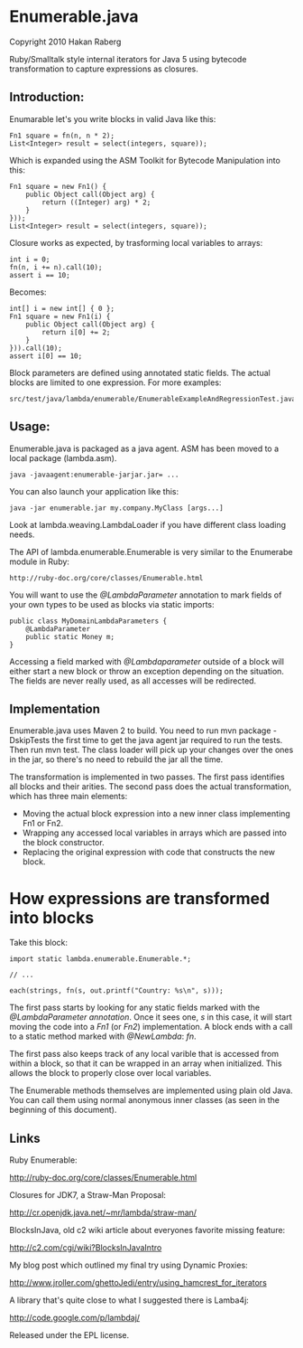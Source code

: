 # Enumerable.java

Copyright 2010 Hakan Raberg


Ruby/Smalltalk style internal iterators for Java 5 using bytecode transformation to capture expressions as closures.


## Introduction:

Enumarable let's you write blocks in valid Java like this:

    Fn1 square = fn(n, n * 2);
    List<Integer> result = select(integers, square));

  
Which is expanded using the ASM Toolkit for Bytecode Manipulation into this:

    Fn1 square = new Fn1() {
        public Object call(Object arg) {
            return ((Integer) arg) * 2;
        }
    }));
    List<Integer> result = select(integers, square));


Closure works as expected, by trasforming local variables to arrays:

    int i = 0;
    fn(n, i += n).call(10);
    assert i == 10;

    
Becomes:

    int[] i = new int[] { 0 };
    Fn1 square = new Fn1(i) {
        public Object call(Object arg) {
            return i[0] += 2;
        }
    })).call(10);
    assert i[0] == 10;


Block parameters are defined using annotated static fields.
The actual blocks are limited to one expression. For more examples:

    src/test/java/lambda/enumerable/EnumerableExampleAndRegressionTest.java


## Usage:

Enumerable.java is packaged as a java agent. ASM has been moved to a local package (lambda.asm).

    java -javaagent:enumerable-jarjar.jar= ...

You can also launch your application like this:

    java -jar enumerable.jar my.company.MyClass [args...]

Look at lambda.weaving.LambdaLoader if you have different class loading needs.

The API of lambda.enumerable.Enumerable is very similar to the Enumerabe module in Ruby:

    http://ruby-doc.org/core/classes/Enumerable.html

You will want to use the *@LambdaParameter* annotation to mark fields of your own types to be used as blocks via static imports:

    public class MyDomainLambdaParameters {
        @LambdaParameter
        public static Money m;
    }

Accessing a field marked with *@Lambdaparameter* outside of a block will either start a new block or throw an exception depending on the situation. The fields are never really used, as all accesses will be redirected.


## Implementation

Enumerable.java uses Maven 2 to build. You need to run mvn package -DskipTests the first time to get the java agent jar required to run the tests. Then run mvn test. The class loader will pick up your changes over the ones in the jar, so there's no need to rebuild the jar all the time.

The transformation is implemented in two passes. The first pass identifies all blocks and their arities. The second pass does the actual transformation, which has three main elements:

* Moving the actual block expression into a new inner class implementing Fn1 or Fn2.
* Wrapping any accessed local variables in arrays which are passed into the block constructor.
* Replacing the original expression with code that constructs the new block.


# How expressions are transformed into blocks

Take this block:

    import static lambda.enumerable.Enumerable.*;

    // ...

    each(strings, fn(s, out.printf("Country: %s\n", s)));

    
The first pass starts by looking for any static fields marked with the *@LambdaParameter annotation*.
Once it sees one, *s* in this case, it will start moving the code into a *Fn1* (or *Fn2*) implementation. A block ends with a call to a static method marked with *@NewLambda*: *fn*.

The first pass also keeps track of any local varible that is accessed from within a block, so that it can be wrapped in an array when initialized. This allows the block to properly close over local variables.

The Enumerable methods themselves are implemented using plain old Java. You can call them using normal anonymous inner classes (as seen in the beginning of this document).


## Links

Ruby Enumerable:

http://ruby-doc.org/core/classes/Enumerable.html

Closures for JDK7, a Straw-Man Proposal:

http://cr.openjdk.java.net/~mr/lambda/straw-man/

BlocksInJava, old c2 wiki article about everyones favorite missing feature:

http://c2.com/cgi/wiki?BlocksInJavaIntro

My blog post which outlined my final try using Dynamic Proxies:

http://www.jroller.com/ghettoJedi/entry/using_hamcrest_for_iterators

A library that's quite close to what I suggested there is Lamba4j:

http://code.google.com/p/lambdaj/


Released under the EPL license.